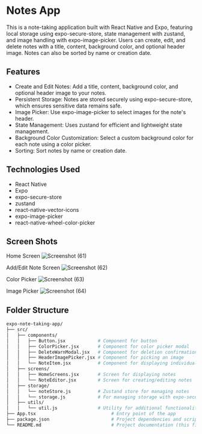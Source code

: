 # Notes App

This is a note-taking application built with React Native and Expo, featuring local storage using expo-secure-store, state management with zustand, and image handling with expo-image-picker. Users can create, edit, and delete notes with a title, content, background color, and optional header image. Notes can also be sorted by name or creation date.

## Features

* Create and Edit Notes: Add a title, content, background color, and optional header image to your notes.
* Persistent Storage: Notes are stored securely using expo-secure-store, which ensures sensitive data remains safe.
* Image Picker: Use expo-image-picker to select images for the note's header.
* State Management: Uses zustand for efficient and lightweight state management.
* Background Color Customization: Select a custom background color for each note using a color picker.
* Sorting: Sort notes by name or creation date.

## Technologies Used
* React Native
* Expo
* expo-secure-store
* zustand
* react-native-vector-icons
* expo-image-picker
* react-native-wheel-color-picker

## Screen Shots
Home Screen
![Screenshot (61)](https://github.com/user-attachments/assets/dc6aff21-43f6-4c1f-9814-62751fc8e40c)

Add/Edit Note Screen
![Screenshot (62)](https://github.com/user-attachments/assets/4676b9bf-89c7-4c5b-afe1-44e27432588c)


Color Picker
![Screenshot (63)](https://github.com/user-attachments/assets/13a6fdc8-779b-4985-b46c-977aba2c4fea)

Image Picker
![Screenshot (64)](https://github.com/user-attachments/assets/81fbb501-e099-41bc-8cfb-af3dc3754082)


## Folder Structure
```bash
expo-note-taking-app/
├── src/
│   ├── components/
│   │   ├── Button.jsx            # Component for button
│   │   ├── ColorPicker.jsx       # Component for color picker modal
│   │   ├── DeleteWarnModal.jsx   # Component for deletion confirmation
│   │   ├── HeaderImagePicker.jsx # Component for picking an image
│   │   └── NoteItem.jsx          # Component for displaying individual note
│   ├── screens/
│   │   ├── HomeScreens.jsx       # Screen for displaying notes
│   │   └── NoteEditor.jsx        # Screen for creating/editing notes
│   ├── storage/
│   │   └── noteStore.js          # Zustand store for managing notes
│   │   └── storage.js            # For managing storage with expo-secure-store
│   ├── utils/
│   │   └── util.js               # Utility for additional functionality
├── App.tsx                            # Entry point of the app
├── package.json                       # Project dependencies and scripts
└── README.md                          # Project documentation (this file)
```
